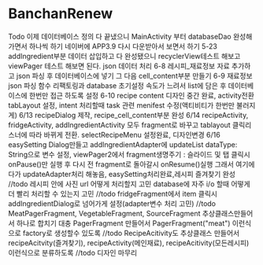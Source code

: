 # BanchanRenew
Todo 이제 데이터베이스 정의 다 끝냈으니 MainActivity 부터 databaseDao 완성해가면서 하나씩 하기 네이버에 APP3.9 다시 다운받아서 보면서 하기 
5-23 addIngredient부분 데이터 삽입하고 다 완성됐으니 recyclerView테스트 해보고 viewPager 테스트 해보면 된다.
json 데이터 처리
6-8 레시피_재료정보 자료 추가하고 json 파싱 후 데이터베이스에 넣기 그 다음 cell_content부분 만들기
6-9 재료정보 json 파싱 함수 리팩토링과 database 초기설정 속도가 느려서 list에 담은 후 데이터베이스에 한번만 접근 하도록 설정
6-10 recipe content 디자인 중간 완료, activity전환 tabLayout 설정, intent 처리할때 task 관련 menifest 수정(액티비티가 한번만 불러지게)
6/13 recipeDialog 제작, recipe_cell_content부분 완성
6/14 recipeActivity, fridgeActivity, addIngredientActivity 모두 fragment로 바꾸고 tablayout 클릭리스너에 따라 바뀌게 전환. selectRecipeMenu 설정완료, 디자인변경
6/16 easySetting Dialog만들고 addIngredientAdapter에 updateList dataType: String으로 변수 설정, viewPager2에서 fragment생명주기 : 슬라이드 및 탭 클릭시 onPause()만 실행 후 다시 전 fragment로 돌아갈시 onResume()실행 그래서 여기에다가 updateAdapter처리 해놓음, easySetting처리완료,레시피 즐겨찾기 완성
//todo 레시피 안에 사진 url 어떻게 처리할지 고민 database에 자주 i/o 할때 어떻게 더 빨리 처리할 수 있는지 고민
//todo fridgeFragment에서 item 클릭시 addIngredientDialog로 넘어가게 설정(adapter변수 처리 고민)
//todo MeatPagerFragment, VegetableFragment, SourceFragment 추상클래스만들어서 하나로 합치기 대충 PagerFragment 만들어서 PagerFragment("meat") 이런식으로 factory로 생성할수 있도록
//todo RecipeAcitivity도 추상클래스 만들어서 recipeAcitvity(즐겨찾기), recipeActivity(메인재료), recipeAcitivity(모든레시피) 이런식으로 분류하도록
//todo 디자인 마무리
